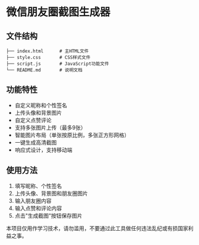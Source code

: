 # 微信朋友圈截图生成器

## 文件结构

```
├── index.html      # 主HTML文件
├── style.css       # CSS样式文件
├── script.js       # JavaScript功能文件
└── README.md       # 说明文档
```

## 功能特性

- 自定义昵称和个性签名
- 上传头像和背景图片
- 自定义点赞评论
- 支持多张图片上传（最多9张）
- 智能图片布局（单张按原比例，多张正方形网格）
- 一键生成高清截图
- 响应式设计，支持移动端

## 使用方法

1. 填写昵称、个性签名
2. 上传头像、背景图和朋友圈图片
3. 输入朋友圈内容
4. 输入点赞和评论内容
5. 点击"生成截图"按钮保存图片

本项目仅用作学习技术，请勿滥用，不要通过此工具做任何违法乱纪或有损国家利益之事。
